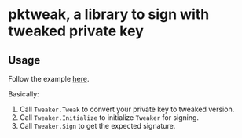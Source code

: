 # pktweak, a library to sign with tweaked private key


## Usage

Follow the example [here](./test/).

Basically:

1. Call `Tweaker.Tweak` to convert your private key to tweaked version.
2. Call `Tweaker.Initialize` to initialize `Tweaker` for signing.
3. Call `Tweaker.Sign` to get the expected signature.

